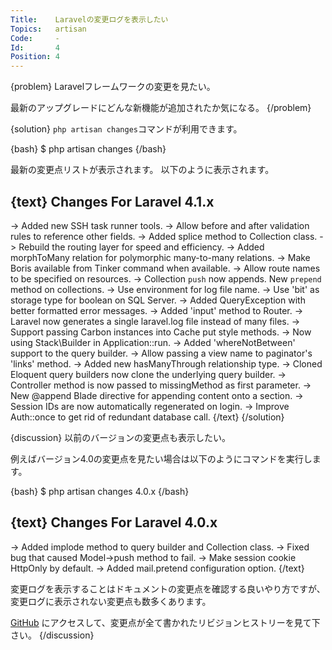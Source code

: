 ```yaml
---
Title:    Laravelの変更ログを表示したい
Topics:   artisan
Code:     -
Id:       4
Position: 4
---
```


{problem}
Laravelフレームワークの変更を見たい。

最新のアップグレードにどんな新機能が追加されたか気になる。
{/problem}

{solution}
`php artisan changes`コマンドが利用できます。

{bash}
$ php artisan changes
{/bash}

最新の変更点リストが表示されます。
以下のように表示されます。

{text}
Changes For Laravel 4.1.x
-------------------------
-> Added new SSH task runner tools.
-> Allow before and after validation rules to reference other fields.
-> Added splice method to Collection class.
-> Rebuild the routing layer for speed and efficiency.
-> Added morphToMany relation for polymorphic many-to-many relations.
-> Make Boris available from Tinker command when available.
-> Allow route names to be specified on resources.
-> Collection `push` now appends. New `prepend` method on collections.
-> Use environment for log file name.
-> Use 'bit' as storage type for boolean on SQL Server.
-> Added QueryException with better formatted error messages.
-> Added 'input' method to Router.
-> Laravel now generates a single laravel.log file instead of many files.
-> Support passing Carbon instances into Cache put style methods.
-> Now using Stack\Builder in Application::run.
-> Added 'whereNotBetween' support to the query builder.
-> Allow passing a view name to paginator's 'links' method.
-> Added new hasManyThrough relationship type.
-> Cloned Eloquent query builders now clone the underlying query builder.
-> Controller method is now passed to missingMethod as first parameter.
-> New @append Blade directive for appending content onto a section.
-> Session IDs are now automatically regenerated on login.
-> Improve Auth::once to get rid of redundant database call.
{/text}
{/solution}

{discussion}
以前のバージョンの変更点も表示したい。

例えばバージョン4.0の変更点を見たい場合は以下のようにコマンドを実行します。

{bash}
$ php artisan changes 4.0.x
{/bash}

{text}
Changes For Laravel 4.0.x
-------------------------
-> Added implode method to query builder and Collection class.
-> Fixed bug that caused Model->push method to fail.
-> Make session cookie HttpOnly by default.
-> Added mail.pretend configuration option.
{/text}

変更ログを表示することはドキュメントの変更点を確認する良いやり方ですが、変更ログに表示されない変更点も数多くあります。

[GitHub](https://github.com/laravel/framework/commits/master) にアクセスして、変更点が全て書かれたリビジョンヒストリーを見て下さい。
{/discussion}
